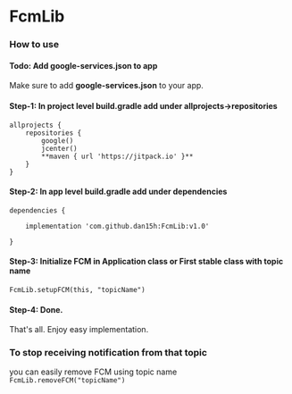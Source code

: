 # FcmLib


### How to use


#### Todo: Add **google-services.json** to app
Make sure to add **google-services.json** to your app.



#### Step-1: In project level build.gradle add under allprojects->repositories
```
allprojects {
    repositories {
        google()
        jcenter()
        **maven { url 'https://jitpack.io' }**
    }
}
```



#### Step-2: In app level build.gradle add under dependencies
```
dependencies {
    
    implementation 'com.github.dan15h:FcmLib:v1.0'
    
}
```


#### Step-3: Initialize FCM in Application class or First stable class with topic name
`FcmLib.setupFCM(this, "topicName")`



#### Step-4: Done.
That's all. Enjoy easy implementation.


### To stop receiving notification from that topic
you can easily remove FCM using topic name
`FcmLib.removeFCM("topicName")`

